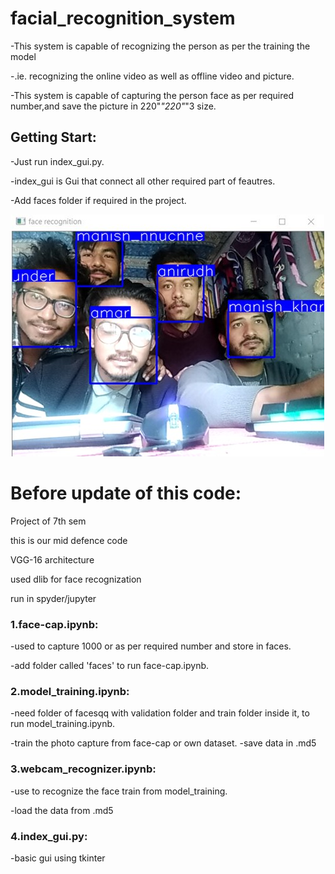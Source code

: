 # facial_recognition_system

-This system is capable of recognizing the person as per the training the model 

-.ie. recognizing the online video as well as offline video and picture.

-This system is capable of capturing the person face as per required number,and save the picture in 220"*"220"*"3 size.

## Getting Start:
-Just run index_gui.py.

-index_gui is Gui that connect all other required part of feautres.

-Add faces folder if required in the project.


![Banner](https://github.com/tamakhusunder/Images/blob/master/magicball/face_recognization.jpg)

# Before update of this code:
Project of 7th sem

this is our mid defence code

VGG-16 architecture

used dlib for face recognization

run in spyder/jupyter

### 1.face-cap.ipynb:
-used to capture 1000 or as per required number and store in faces.

-add folder called 'faces' to run face-cap.ipynb.

### 2.model_training.ipynb:
-need folder of facesqq with validation folder and train folder inside it, to run model_training.ipynb.

-train the photo capture from face-cap or own dataset.
-save data in .md5

### 3.webcam_recognizer.ipynb:
-use to recognize the face train from model_training.

-load the data from .md5

### 4.index_gui.py:
-basic gui using tkinter

